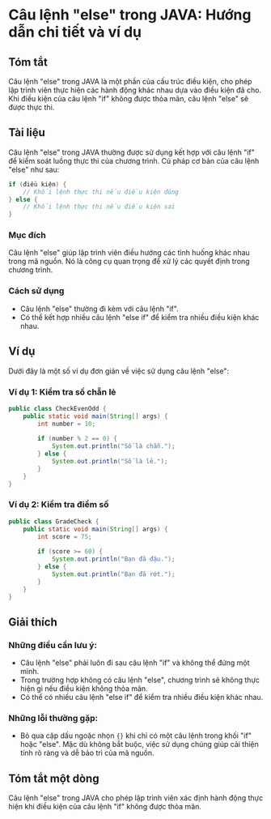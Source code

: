<!--
Meta Description: # Câu lệnh "else" trong JAVA: Hướng dẫn chi tiết và ví dụ ## Tóm tắt Câu lệnh "else" trong JAVA là một phần của cấu trúc điều kiện, cho phép lập trình...
Meta Keywords: lệnh, câu, else, điều, kiện
-->

# Câu lệnh "else" trong JAVA: Hướng dẫn chi tiết và ví dụ

## Tóm tắt
Câu lệnh "else" trong JAVA là một phần của cấu trúc điều kiện, cho phép lập trình viên thực hiện các hành động khác nhau dựa vào điều kiện đã cho. Khi điều kiện của câu lệnh "if" không được thỏa mãn, câu lệnh "else" sẽ được thực thi.

## Tài liệu
Câu lệnh "else" trong JAVA thường được sử dụng kết hợp với câu lệnh "if" để kiểm soát luồng thực thi của chương trình. Cú pháp cơ bản của câu lệnh "else" như sau:

```java
if (điều kiện) {
    // Khối lệnh thực thi nếu điều kiện đúng
} else {
    // Khối lệnh thực thi nếu điều kiện sai
}
```

### Mục đích
Câu lệnh "else" giúp lập trình viên điều hướng các tình huống khác nhau trong mã nguồn. Nó là công cụ quan trọng để xử lý các quyết định trong chương trình.

### Cách sử dụng
- Câu lệnh "else" thường đi kèm với câu lệnh "if".
- Có thể kết hợp nhiều câu lệnh "else if" để kiểm tra nhiều điều kiện khác nhau.

## Ví dụ
Dưới đây là một số ví dụ đơn giản về việc sử dụng câu lệnh "else":

### Ví dụ 1: Kiểm tra số chẵn lẻ

```java
public class CheckEvenOdd {
    public static void main(String[] args) {
        int number = 10;
        
        if (number % 2 == 0) {
            System.out.println("Số là chẵn.");
        } else {
            System.out.println("Số là lẻ.");
        }
    }
}
```

### Ví dụ 2: Kiểm tra điểm số

```java
public class GradeCheck {
    public static void main(String[] args) {
        int score = 75;
        
        if (score >= 60) {
            System.out.println("Bạn đã đậu.");
        } else {
            System.out.println("Bạn đã rớt.");
        }
    }
}
```

## Giải thích
### Những điều cần lưu ý:
- Câu lệnh "else" phải luôn đi sau câu lệnh "if" và không thể đứng một mình.
- Trong trường hợp không có câu lệnh "else", chương trình sẽ không thực hiện gì nếu điều kiện không thỏa mãn.
- Có thể có nhiều câu lệnh "else if" để kiểm tra nhiều điều kiện khác nhau.

### Những lỗi thường gặp:
- Bỏ qua cặp dấu ngoặc nhọn `{}` khi chỉ có một câu lệnh trong khối "if" hoặc "else". Mặc dù không bắt buộc, việc sử dụng chúng giúp cải thiện tính rõ ràng và dễ bảo trì của mã nguồn.

## Tóm tắt một dòng
Câu lệnh "else" trong JAVA cho phép lập trình viên xác định hành động thực hiện khi điều kiện của câu lệnh "if" không được thỏa mãn.